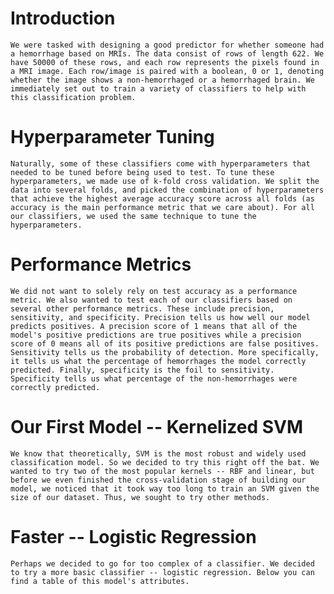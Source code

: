 # Introduction
    We were tasked with designing a good predictor for whether someone had a hemorrhage based on MRIs. The data consist of rows of length 622. We have 50000 of these rows, and each row represents the pixels found in a MRI image. Each row/image is paired with a boolean, 0 or 1, denoting whether the image shows a non-hemorrhaged or a hemorrhaged brain. We immediately set out to train a variety of classifiers to help with this classification problem.

# Hyperparameter Tuning
	Naturally, some of these classifiers come with hyperparameters that needed to be tuned before being used to test. To tune these hyperparameters, we made use of k-fold cross validation. We split the data into several folds, and picked the combination of hyperparameters that achieve the highest average accuracy score across all folds (as accuracy is the main performance metric that we care about). For all our classifiers, we used the same technique to tune the hyperparameters.

# Performance Metrics
	We did not want to solely rely on test accuracy as a performance metric. We also wanted to test each of our classifiers based on several other performance metrics. These include precision, sensitivity, and specificity. Precision tells us how well our model predicts positives. A precision score of 1 means that all of the model's positive predictions are true positives while a precision score of 0 means all of its positive predictions are false positives. Sensitivity tells us the probability of detection. More specifically, it tells us what the percentage of hemorrhages the model correctly predicted. Finally, specificity is the foil to sensitivity. Specificity tells us what percentage of the non-hemorrhages were correctly predicted.

# Our First Model -- Kernelized SVM
	We know that theoretically, SVM is the most robust and widely used classification model. So we decided to try this right off the bat. We wanted to try two of the most popular kernels -- RBF and linear, but before we even finished the cross-validation stage of building our model, we noticed that it took way too long to train an SVM given the size of our dataset. Thus, we sought to try other methods.

# Faster -- Logistic Regression
	Perhaps we decided to go for too complex of a classifier. We decided to try a more basic classifier -- logistic regression. Below you can find a table of this model's attributes.

